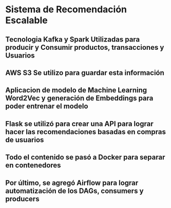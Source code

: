 # Sistema de Recomendación Escalable
## Tecnologia Kafka y Spark Utilizadas para producir y Consumir productos, transacciones y Usuarios
## AWS S3 Se utilizo para guardar esta información
## Aplicacion de modelo de Machine Learning Word2Vec y generación de Embeddings para poder entrenar el modelo
## Flask se utilizó para crear una API para lograr hacer las recomendaciones basadas en compras de usuarios 
## Todo el contenido se pasó a Docker para separar en contenedores
## Por último, se agregó Airflow para lograr automatización de los DAGs, consumers y producers
